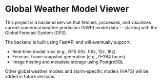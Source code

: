 # Global Weather Model Viewer
This project is a backend service that fetches, processes, and visualizes current numerical weather prediction (NWP) model data — starting with the Global Forecast System (GFS).

The backend is built using FastAPI and will eventually support:
- Real-time model runs (e.g., GFS 00z, 06z, 12z, 18z)
- Forecast frame snapshot generation (e.g., 0–384 hours)
- Image hosting and metadata storage using PostgreSQL

Other global weather models and storm-specific models (HAFS) will be added in future versions.